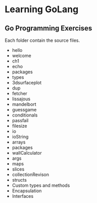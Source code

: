 # Learning GoLang

## Go Programming Exercises

Each folder contain the source files.  

* hello
* welcome
* ch1
* echo
* packages
* types
* 3dsurfaceplot
* dup
* fetcher
* lissajous
* mandelbort
* guessgame
* conditionals 
* passfail 
* filesize
* io 
* ioString
* arrays 
* packages 
* wallCalculator 
* args
* maps
*	slices
* collectionRevison
* structs
* Custom types and methods
* Encapsulation
* Interfaces
